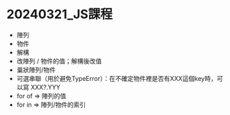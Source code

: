 # 20240321_JS課程
- 陣列
- 物件
- 解構
- 改陣列 / 物件的值；解構後改值
- 巢狀陣列/物件
- 可選串聯（用於避免TypeError）：在不確定物件裡是否有XXX這個key時，可以寫 XXX?.YYY
- for of => 陣列的值
- for in => 陣列/物件的索引
